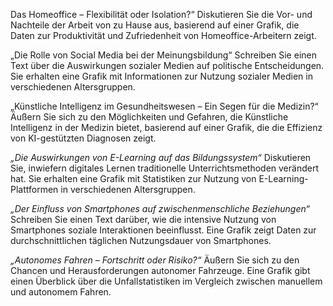 Das Homeoffice – Flexibilität oder Isolation?“
	Diskutieren Sie die Vor- und Nachteile der Arbeit von zu Hause aus, basierend auf einer Grafik, die Daten zur Produktivität und Zufriedenheit von Homeoffice-Arbeitern zeigt.

„Die Rolle von Social Media bei der Meinungsbildung“
    Schreiben Sie einen Text über die Auswirkungen sozialer Medien auf politische Entscheidungen. Sie erhalten eine Grafik mit Informationen zur Nutzung sozialer Medien in verschiedenen Altersgruppen.

„Künstliche Intelligenz im Gesundheitswesen – Ein Segen für die Medizin?“
	Äußern Sie sich zu den Möglichkeiten und Gefahren, die Künstliche Intelligenz in der Medizin bietet, basierend auf einer Grafik, die die Effizienz von KI-gestützten Diagnosen zeigt.

_„Die Auswirkungen von E-Learning auf das Bildungssystem“_
	Diskutieren Sie, inwiefern digitales Lernen traditionelle Unterrichtsmethoden verändert hat. Sie erhalten eine Grafik mit Statistiken zur Nutzung von E-Learning-Plattformen in verschiedenen Altersgruppen.

_„Der Einfluss von Smartphones auf zwischenmenschliche Beziehungen“_
	Schreiben Sie einen Text darüber, wie die intensive Nutzung von Smartphones soziale Interaktionen beeinflusst. Eine Grafik zeigt Daten zur durchschnittlichen täglichen Nutzungsdauer von Smartphones.

_„Autonomes Fahren – Fortschritt oder Risiko?“_
	Äußern Sie sich zu den Chancen und Herausforderungen autonomer Fahrzeuge. Eine Grafik gibt einen Überblick über die Unfallstatistiken im Vergleich zwischen manuellem und autonomem Fahren.